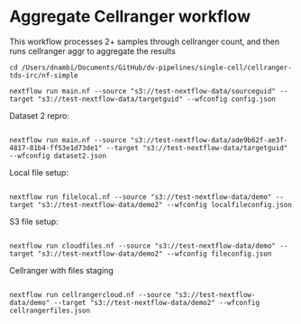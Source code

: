 # Aggregate Cellranger workflow

This workflow processes 2+ samples through cellranger count, and then runs cellranger aggr to aggregate the results



```
cd /Users/dnambi/Documents/GitHub/dv-pipelines/single-cell/cellranger-tds-irc/nf-simple 

nextflow run main.nf --source "s3://test-nextflow-data/sourceguid" --target "s3://test-nextflow-data/targetguid" --wfconfig config.json

```

Dataset 2 repro:

```

nextflow run main.nf --source "s3://test-nextflow-data/ade9b62f-ae3f-4817-81b4-ff53e1d73de1" --target "s3://test-nextflow-data/targetguid" --wfconfig dataset2.json

```


Local file setup:
```

nextflow run filelocal.nf --source "s3://test-nextflow-data/demo" --target "s3://test-nextflow-data/demo2" --wfconfig localfileconfig.json

```

S3 file setup:
```

nextflow run cloudfiles.nf --source "s3://test-nextflow-data/demo" --target "s3://test-nextflow-data/demo2" --wfconfig fileconfig.json

```

Cellranger with files staging

```

nextflow run cellrangercloud.nf --source "s3://test-nextflow-data/demo" --target "s3://test-nextflow-data/demo2" --wfconfig cellrangerfiles.json

```

































